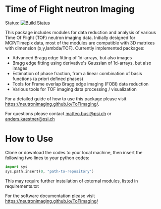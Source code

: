# Time of Flight neutron Imaging
Status: [![Build Status](https://travis-ci.com/neutronimaging/ToFImaging.svg?branch=master)](https://travis-ci.com/neutronimaging/ToFImaging)

This package includes modules for data reduction and analysis of various Time Of Flight (TOF) neutron imaging data. Initially designed for MCP/Timepix data, most of the modules are compatible with 3D matrixes with dimension (x,y,lambda/TOF).
Currently implemented packages:
  - Advanced Bragg edge fitting of 1d-arrays, but also images
  - Bragg edge fitting using derivative's Gaussian of 1d-arrays, but also images
  - Estimation of phase fraction, from a linear combination of basis functions (a priori defined phases)
  - Tools for Frame overlap Bragg edge imaging (FOBI) data reduction
  - Various tools for TOF imaging data processing / visualization
 
For a detailed guide of how to use this package please visit https://neutronimaging.github.io/ToFImaging/.

For questions please contact matteo.busi@psi.ch or anders.kaestner@psi.ch

# How to Use
Clone or download the codes to your local machine, then insert the following two lines to your python codes:
```python
import sys  
sys.path.insert(0, "path-to-repository")
```
This may require further installation of external modules, listed in requirements.txt

For the software documentation please visit https://neutronimaging.github.io/ToFImaging/ 
